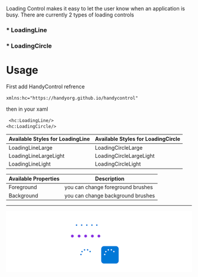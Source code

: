Loading Control makes it easy to let the user know when an application is busy.
There are currently 2 types of loading controls
### * LoadingLine
### * LoadingCircle

# Usage
First add HandyControl refrence
```
xmlns:hc="https://handyorg.github.io/handycontrol"
```
then in your xaml
```
 <hc:LoadingLine/>
<hc:LoadingCircle/>
```

| Available Styles for LoadingLine | Available Styles for LoadingCircle |
| -------------------------------- | -------------------------------- |
| LoadingLineLarge             |    LoadingCircleLarge                              |
| LoadingLineLargeLight               |   LoadingCircleLargeLight                               |
| LoadingLineLight | LoadingCircleLight|

| **Available Properti**es | Description |
| ------------------------ | ------------------------------------------------------------ |
| Foreground | you can change foreground brushes |
| Background | you can change background brushes |

***

![](https://github.com/HandyOrg/HandyOrgResource/blob/master/HandyControl/Resources/Loading.gif)